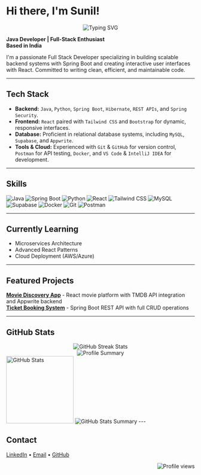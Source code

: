 # Hi there, I'm Sunil!

<div align="center">
  <img src="https://readme-typing-svg.herokuapp.com?font=Fira+Code&pause=1000&color=2E9EF7&center=true&vCenter=true&width=500&lines=Full+Stack+Developer;Java+%7C+Spring+Boot+%7C+React;Databases+%26+Cloud+Ready;Building+Scalable+Solutions" alt="Typing SVG" />
</div>

**Java Developer | Full-Stack Enthusiast**  
**Based in India**

I'm a passionate Full Stack Developer specializing in building scalable backend systems with Spring Boot and creating interactive user interfaces with React. Committed to writing clean, efficient, and maintainable code.

---

## Tech Stack

* **Backend:** `Java`, `Python`, `Spring Boot`, `Hibernate`, `REST APIs`, and `Spring Security`.
* **Frontend:** `React` paired with `Tailwind CSS` and `Bootstrap` for dynamic, responsive interfaces.
* **Database:** Proficient in relational database systems, including `MySQL`, `Supabase`, and `Appwrite`.
* **Tools & Cloud:** Experienced with `Git` & `GitHub` for version control, `Postman` for API testing, `Docker`, and `VS Code` & `IntelliJ IDEA` for development.

---

## Skills

![Java](https://img.shields.io/badge/-Java-007396?style=flat&logo=java&logoColor=white)
![Spring Boot](https://img.shields.io/badge/-Spring%20Boot-6DB33F?style=flat&logo=spring&logoColor=white)
![Python](https://img.shields.io/badge/-Python-3776AB?style=flat&logo=python&logoColor=white)
![React](https://img.shields.io/badge/-React-61DAFB?style=flat&logo=react&logoColor=black)
![Tailwind CSS](https://img.shields.io/badge/-Tailwind%20CSS-38B2AC?style=flat&logo=tailwind-css&logoColor=white)
![MySQL](https://img.shields.io/badge/-MySQL-4479A1?style=flat&logo=mysql&logoColor=white)
![Supabase](https://img.shields.io/badge/-Supabase-3ECF8E?style=flat&logo=supabase&logoColor=white)
![Docker](https://img.shields.io/badge/-Docker-2496ED?style=flat&logo=docker&logoColor=white)
![Git](https://img.shields.io/badge/-Git-F05032?style=flat&logo=git&logoColor=white)
![Postman](https://img.shields.io/badge/-Postman-FF6C37?style=flat&logo=postman&logoColor=white)

---

## Currently Learning

- Microservices Architecture
- Advanced React Patterns
- Cloud Deployment (AWS/Azure)

---

## Featured Projects

**[Movie Discovery App](https://ted-tmdb-movie-07.netlify.app/)** - React movie platform with TMDB API integration and Appwrite backend  
**[Ticket Booking System](https://github.com/sunil-gumatimath/movie-ticket-booking-system)** - Spring Boot REST API with full CRUD operations

---

## GitHub Stats

<div align="center">
  <img src="https://github-readme-streak-stats.herokuapp.com/?user=sunil-gumatimath&theme=tokyonight&hide_border=true" alt="GitHub Streak Stats" />
</div>

<div align="center">
  <img src="https://github-profile-summary-cards.vercel.app/api/cards/profile-details?username=sunil-gumatimath&theme=tokyonight" alt="Profile Summary" />
</div>

<img height="180em" src="https://github-readme-stats.vercel.app/api?username=sunil-gumatimath&show_icons=true&theme=tokyonight&hide_border=true&include_all_commits=true&count_private=true" alt="GitHub Stats" />
<img src="https://github-profile-summary-cards.vercel.app/api/cards/stats?username=sunil-gumatimath&theme=tokyonight" alt="GitHub Stats Summary" />
---

## Contact

[LinkedIn](https://linkedin.com/in/sunil-gumatimath) • [Email](mailto:sunilgumatimath.vs@gmail.com) • [GitHub](https://github.com/sunil-gumatimath)

<div align="right">
  <img src="https://komarev.com/ghpvc/?username=sunil-gumatimath&label=Profile%20views&color=0e75b6&style=flat" alt="Profile views" />
</div>
